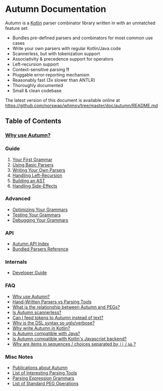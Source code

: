 # Autumn Documentation

Autumn is a [Kotlin] parser combinator library written in with an unmatched feature set:

- Bundles pre-defined parsers and combinators for most common use cases
- Write your own parsers with regular Kotlin/Java code
- Scannerless, but with tokenization support
- Associativity & precedence support for operators
- Left-recursion support
- Context-sensitive parsing **!!**
- Pluggable error-reporting mechanism
- Reasonably fast (3x slower than ANTLR)
- Thoroughly documented
- Small & clean codebase

[Kotlin]: https://kotlinlang.org/

The latest version of this document is available online at  
https://github.com/norswap/whimsy/tree/master/doc/autumn/README.md

## Table of Contents

### [Why use Autumn?](faq/why.md)

### Guide

1. [Your First Grammar](guide/first-grammar.md)
1. [Using Basic Parsers](guide/basic-parsers.md)
1. [Writing Your Own Parsers](guide/own-parsers.md)
1. [Handling Left-Recursion](guide/left-recursion.md)
1. [Building an AST](guide/ast.md)
1. [Handling Side-Effects](guide/side-effects.md)

### Advanced

- [Optimizing Your Grammars](advanced/optimize.md)
- [Testing Your Grammars](advanced/test.md)
- [Debugging Your Grammars](advanced/debug.md)

### API

- [Autumn API Index](API/README.md)
- [Bundled Parsers Reference](API/parsers/README.md)

### Internals

- [Developer Guide](dev-guide.md)

### FAQ

- [Why use Autumn?](faq/why.md)
- [Hand-Written Parsers vs Parsing Tools](faq/hand-vs-tool.md)
- [What is the relationship between Autumn and PEGs?](faq/autumn-peg.md)
- [Is Autumn scannerless?](faq/scannerless.md)
- [Can I feed tokens to Autumn instead of text?](faq/feed-tokens.md)
- [Why is the DSL syntax so ugly/verbose?](faq/why-ugly.md)
- [Why write Autumn in Kotlin?](faq/kotlin.md)
- [Is Autumn compatible with Java?](faq/java-compat.md)
- [Is Autumn compatible with Kotlin's Javascript backend?](faq/js-compat.md)
- [Why are items in sequences / choices separated by `||` / `&&` ?](faq/seq-choice-syntax.md)

### Misc Notes

- [Publications about Autumn](publications/README.md)
- [List of Interesting Parsing Tools](notes/parsing-tools.md)
- [Parsing Expression Grammars](notes/peg.md)
- [List of Standard PEG Operations](notes/peg-ops.md)
